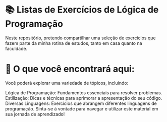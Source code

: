 # 📚 Listas de Exercícios de Lógica de Programação
Neste repositório, pretendo compartilhar uma seleção de exercícios que fazem parte da minha rotina de estudos, tanto em casa quanto na faculdade.

# 🌟 O que você encontrará aqui:
Você poderá explorar uma variedade de tópicos, incluindo:

Lógica de Programação: Fundamentos essenciais para resolver problemas.
Estilização: Dicas e técnicas para aprimorar a apresentação do seu código.
Diversas Linguagens: Exercícios que abrangem diferentes linguagens de programação.
Sinta-se à vontade para navegar e utilizar este material em sua jornada de aprendizado!
